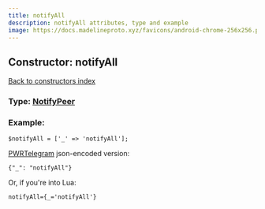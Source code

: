 ```yaml
---
title: notifyAll
description: notifyAll attributes, type and example
image: https://docs.madelineproto.xyz/favicons/android-chrome-256x256.png
---
```

## Constructor: notifyAll  
[Back to constructors index](index.md)






### Type: [NotifyPeer](../types/NotifyPeer.md)


### Example:

```
$notifyAll = ['_' => 'notifyAll'];
```  

[PWRTelegram](https://pwrtelegram.xyz) json-encoded version:

```
{"_": "notifyAll"}
```


Or, if you're into Lua:  


```
notifyAll={_='notifyAll'}

```


